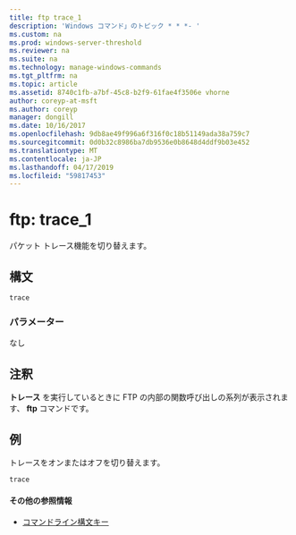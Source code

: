 ```yaml
---
title: ftp trace_1
description: 'Windows コマンド」のトピック * * *- '
ms.custom: na
ms.prod: windows-server-threshold
ms.reviewer: na
ms.suite: na
ms.technology: manage-windows-commands
ms.tgt_pltfrm: na
ms.topic: article
ms.assetid: 8740c1fb-a7bf-45c8-b2f9-61fae4f3506e vhorne
author: coreyp-at-msft
ms.author: coreyp
manager: dongill
ms.date: 10/16/2017
ms.openlocfilehash: 9db8ae49f996a6f316f0c18b51149ada38a759c7
ms.sourcegitcommit: 0d0b32c8986ba7db9536e0b8648d4ddf9b03e452
ms.translationtype: MT
ms.contentlocale: ja-JP
ms.lasthandoff: 04/17/2019
ms.locfileid: "59817453"
---
```

# <a name="ftp-trace1"></a>ftp: trace_1



パケット トレース機能を切り替えます。

## <a name="syntax"></a>構文

```
trace
```

### <a name="parameters"></a>パラメーター

なし

## <a name="remarks"></a>注釈

**トレース** を実行しているときに FTP の内部の関数呼び出しの系列が表示されます、 **ftp** コマンドです。

## <a name="BKMK_Examples"></a>例

トレースをオンまたはオフを切り替えます。
```
trace
```

#### <a name="additional-references"></a>その他の参照情報

-   [コマンドライン構文キー](command-line-syntax-key.md)